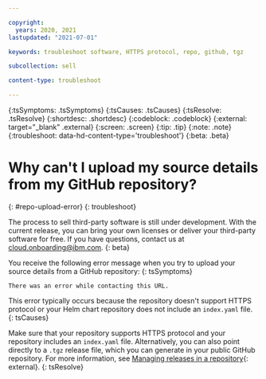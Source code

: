 ```yaml
---

copyright:
  years: 2020, 2021
lastupdated: "2021-07-01"

keywords: troubleshoot software, HTTPS protocol, repo, github, tgz

subcollection: sell

content-type: troubleshoot

---
```


{:tsSymptoms: .tsSymptoms}
{:tsCauses: .tsCauses}
{:tsResolve: .tsResolve}
{:shortdesc: .shortdesc}
{:codeblock: .codeblock}
{:external: target="_blank" .external}
{:screen: .screen}
{:tip: .tip}
{:note: .note}
{:troubleshoot: data-hd-content-type='troubleshoot'}
{:beta: .beta}

# Why can't I upload my source details from my GitHub repository?
{: #repo-upload-error}
{: troubleshoot}

The process to sell third-party software is still under development. With the current release, you can bring your own licenses or deliver your third-party software for free. If you have questions, contact us at cloud.onboarding@ibm.com.
{: beta}

You receive the following error message when you try to upload your source details from a GitHub repository:
{: tsSymptoms}

`There was an error while contacting this URL.`

This error typically occurs because the repository doesn't support HTTPS protocol or your Helm chart repository does not include an `index.yaml` file. 
{: tsCauses}

Make sure that your repository supports HTTPS protocol and your repository includes an `index.yaml` file. Alternatively, you can also point directly to a `.tgz` release file, which you can generate in your public GitHub repository. For more information, see [Managing releases in a repository](https://docs.github.com/en/free-pro-team@latest/github/administering-a-repository/managing-releases-in-a-repository){: external}.
{: tsResolve}
